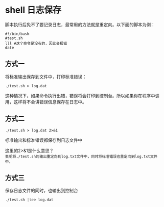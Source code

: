 # shell 日志保存

脚本执行后免不了要记录日志，最常用的方法就是重定向。以下面的脚本为例：

```shell
#!/bin/bash
#test.sh
lll #这个命令是没有的，因此会报错
date

```
## 方式一
将标准输出保存到文件中，打印标准错误：
```shell
./test.sh > log.dat
```
这种情况下，如果命令执行出错，错误将会打印到控制台。所以如果你在程序中调用，这样将不会讲错误信息保存在日志中。
## 方式二 
```shell
./test.sh > log.dat 2>&1
```

标准输出和标准错误都保存到日志文件中

这里的2>&1是什么意思？  
`表明将./test.sh的输出重定向到log.txt文件中，同时将标准错误也重定向到log.txt文件中。`

## 方式三
保存日志文件的同时，也输出到控制台
```shell
./test.sh |tee log.dat
```
